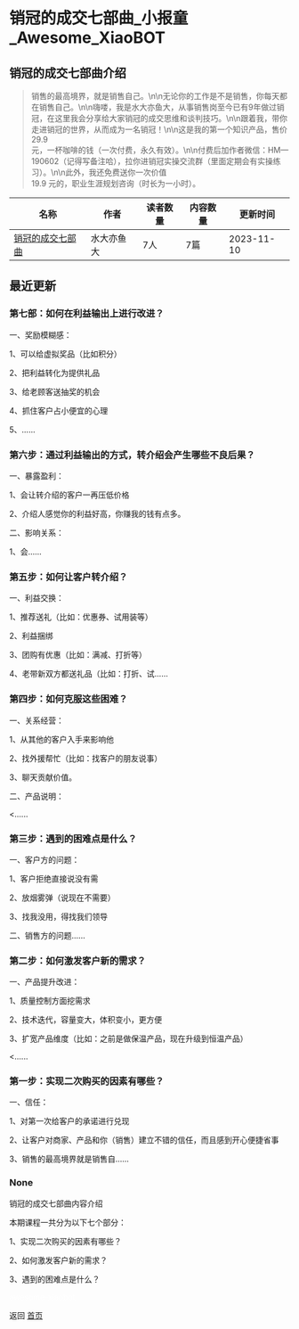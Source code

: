# 销冠的成交七部曲_小报童_Awesome_XiaoBOT

## 销冠的成交七部曲介绍
> 销售的最高境界，就是销售自己。\n\n无论你的工作是不是销售，你每天都在销售自己。\n\n嗨喽，我是水大亦鱼大，从事销售岗至今已有9年做过销冠，在这里我会分享给大家销冠的成交思维和谈判技巧。\n\n跟着我，带你走进销冠的世界，从而成为一名销冠！\n\n这是我的第一个知识产品，售价29.9  
元，一杯咖啡的钱（一次付费，永久有效）。\n\n付费后加作者微信：HM—190602（记得写备注哈），拉你进销冠实操交流群（里面定期会有实操练习）。\n\n此外，我还免费送你一次价值  
19.9 元的，职业生涯规划咨询（时长为一小时）。  
  


|名称|作者|读者数量|内容数量|更新时间|
|---|---|---|---|---|
|[销冠的成交七部曲](https://xiaobot.net/p/HM-190602?refer=0b133df9-27dc-423b-8101-639049001c13)|水大亦鱼大|7人|7篇|2023-11-10|

## 最近更新
### 第七部：如何在利益输出上进行改进？

一、奖励模糊感：

1、可以给虚拟奖品（比如积分）

2、把利益转化为提供礼品

3、给老顾客送抽奖的机会

4、抓住客户占小便宜的心理

5、......

### 第六步：通过利益输出的方式，转介绍会产生哪些不良后果？

一、暴露盈利：

1、会让转介绍的客户一再压低价格

2、介绍人感觉你的利益好高，你赚我的钱有点多。



二、影响关系：

1、会......

### 第五步：如何让客户转介绍？

一、利益交换：

1、推荐送礼（比如：优惠券、试用装等）

2、利益捆绑

3、团购有优惠（比如：满减、打折等）

4、老带新双方都送礼品（比如：打折、试......

### 第四步：如何克服这些困难？

一、关系经营：

1、从其他的客户入手来影响他

2、找外援帮忙（比如：找客户的朋友说事）

3、聊天贡献价值。

二、产品说明：

<......

### 第三步：遇到的困难点是什么？

一、客户方的问题：

1、客户拒绝直接说没有需

2、放烟雾弹（说现在不需要）

3、找我没用，得找我们领导



二、销售方的问题......

### 第二步：如何激发客户新的需求？

一、产品提升改进：

1、质量控制方面挖需求

2、技术迭代，容量变大，体积变小，更方便

3、扩宽产品维度（比如：之前是做保温产品，现在升级到恒温产品）

<......

### 第一步：实现二次购买的因素有哪些？

 一、信任：

1、对第一次给客户的承诺进行兑现

2、让客户对商家、产品和你（销售）建立不错的信任，而且感到开心便捷省事

3、销售的最高境界就是销售自......

### None

销冠的成交七部曲内容介绍

本期课程一共分为以下七个部分：

1、实现二次购买的因素有哪些？

2、如何激发客户新的需求？

3、遇到的困难点是什么？


<a href="https://github.com/Reno9527/awesome-xiaobot" style="color: white; text-decoration: none;">awesome-xiaobot</a>

返回 [首页](../README.md)
